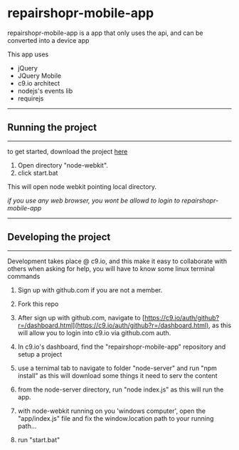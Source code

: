 # repairshopr-mobile-app
repairshopr-mobile-app is a app that only uses the api, and can be converted into a device app

This app uses 

*  jQuery
*  JQuery Mobile
*  c9.io architect
*  nodejs's events lib
*  requirejs


---

Running the project
---
------

to get started, download the project [here](https://github.com/bmatusiak/repairshopr-mobile-app/archive/master.zip)

1. Open directory "node-webkit".
2. click start.bat

This will open node webkit pointing local directory.

*if you use any web browser, you wont be allowd to login to repairshopr-mobile-app*

---


Developing the project
----

----

Development takes place @ c9.io, and this make it easy to collaborate with others when asking for help, you will have to know some linux terminal commands

1. Sign up with github.com if you are not a member.
2. Fork this repo
3. After sign up with github.com, navigate to [https://c9.io/auth/github?r=/dashboard.html](https://c9.io/auth/github?r=/dashboard.html), as this will allow you to login into c9.io via github.com auth.
4. In c9.io's dashboard, find the "repairshopr-mobile-app" repository and setup a project
5. use a ternimal tab to navigate to folder "node-server" and run "npm install" as this will download some things it need to serv the content
6. from the node-server directory, run "node index.js" as this will run the app.


1. with node-webkit running on you 'windows computer', open the "app/index.js" file and fix the window.location path to your running path... 
2. run "start.bat" 

